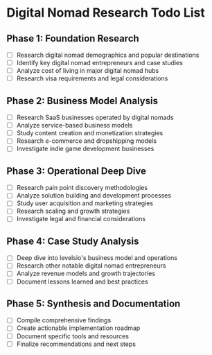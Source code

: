 # Digital Nomad Research Todo List

## Phase 1: Foundation Research
- [ ] Research digital nomad demographics and popular destinations
- [ ] Identify key digital nomad entrepreneurs and case studies
- [ ] Analyze cost of living in major digital nomad hubs
- [ ] Research visa requirements and legal considerations

## Phase 2: Business Model Analysis
- [ ] Research SaaS businesses operated by digital nomads
- [ ] Analyze service-based business models
- [ ] Study content creation and monetization strategies
- [ ] Research e-commerce and dropshipping models
- [ ] Investigate indie game development businesses

## Phase 3: Operational Deep Dive
- [ ] Research pain point discovery methodologies
- [ ] Analyze solution building and development processes
- [ ] Study user acquisition and marketing strategies
- [ ] Research scaling and growth strategies
- [ ] Investigate legal and financial considerations

## Phase 4: Case Study Analysis
- [ ] Deep dive into levelsio's business model and operations
- [ ] Research other notable digital nomad entrepreneurs
- [ ] Analyze revenue models and growth trajectories
- [ ] Document lessons learned and best practices

## Phase 5: Synthesis and Documentation
- [ ] Compile comprehensive findings
- [ ] Create actionable implementation roadmap
- [ ] Document specific tools and resources
- [ ] Finalize recommendations and next steps